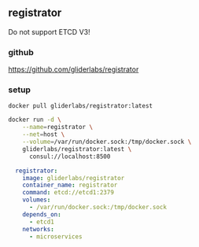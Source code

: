 ## registrator

Do not support ETCD V3!

### github

https://github.com/gliderlabs/registrator

### setup

```
docker pull gliderlabs/registrator:latest
```

```sh
docker run -d \
    --name=registrator \
    --net=host \
    --volume=/var/run/docker.sock:/tmp/docker.sock \
    gliderlabs/registrator:latest \
      consul://localhost:8500
```

```yml
  registrator:
    image: gliderlabs/registrator
    container_name: registrator
    command: etcd://etcd1:2379
    volumes:
      - /var/run/docker.sock:/tmp/docker.sock
    depends_on:
      - etcd1      
    networks: 
      - microservices  
```